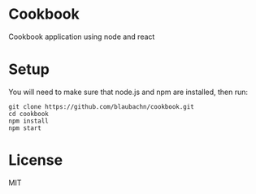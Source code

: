 # Cookbook

Cookbook application using node and react

# Setup

You will need to make sure that node.js and npm are installed, then run:

```
git clone https://github.com/blaubachn/cookbook.git
cd cookbook
npm install
npm start
```

# License

MIT